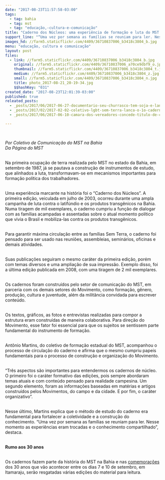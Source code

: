```yaml
---
date: "2017-08-23T11:57:58-03:00"
tags:
  - tag: bahia
  - tag: mst
  - tag: "educação,-cultura-e-comunicação"
title: "Caderno dos Núcleos: uma experiência de formação e luta do MST na Bahia\n"
support_line: "“Uma vez por semana as famílias se reuniam para ler. Nesse momento as experiências eram trocadas e o conhecimento compartilhado”.\n"
images_hd: //farm5.staticflickr.com/4409/36710837006_b3418c3804_b.jpg
menu: "educação, cultura e comunicação"
layout: post
files:
  - link: //farm5.staticflickr.com/4409/36710837006_b3418c3804_b.jpg
    original: //farm5.staticflickr.com/4409/36710837006_a70ce9dbf9_o.jpg
    thumbnail: //farm5.staticflickr.com/4409/36710837006_b3418c3804_t.jpg
    medium: //farm5.staticflickr.com/4409/36710837006_b3418c3804_z.jpg
    small: //farm5.staticflickr.com/4409/36710837006_b3418c3804_n.jpg
    title: photo_2017-08-21_20-19-34.jpg
    $$hashKey: "031"
created_date: "2017-08-23T12:01:39-03:00"
published: true
releated_posts:
  - _posts/2017/06/2017-06-27-documentario-seu-churrasco-tem-soja-e-lancado-e-disponibilizado-para-o-publico.md
  - _posts/2017/02/2017-02-02-coletivo-lgbt-sem-terra-lanca-o-1o-caderno-de-formacao-para-militancia.md
  - _posts/2017/06/2017-06-10-camara-dos-vereadores-concede-titulo-de-cidadao-recifense-a-jaime-amorim-dirigente-do-mst.md

---
```

<p>&nbsp;</p>

<p><em>Por Coletivo de Comunica&ccedil;&atilde;o do MST na Bahia<br />
Da P&aacute;gina do MST</em></p>

<p><br />
Na primeira ocupa&ccedil;&atilde;o de terra realizada pelo MST no estado da Bahia, em setembro de 1987, j&aacute; se pautava a constru&ccedil;&atilde;o de instrumentos de estudo, que alinhados a luta, transformavam-se em mecanismos importantes para forma&ccedil;&atilde;o pol&iacute;tica dos trabalhadores.</p>

<p><br />
Uma experi&ecirc;ncia marcante na hist&oacute;ria foi o &ldquo;Caderno dos N&uacute;cleos&rdquo;. A primeira edi&ccedil;&atilde;o, veiculada em julho de 2003, ocorreu durante uma ampla campanha de luta contra o latif&uacute;ndio e os produtos transg&ecirc;nicos na Bahia. Numa tiragem de mil exemplares, o caderno cumpriu a fun&ccedil;&atilde;o de dialogar com as fam&iacute;lias acampadas e assentadas sobre o atual momento pol&iacute;tico que vivia o Brasil e mobiliza-las contra os produtos transg&ecirc;nicos.</p>

<p><br />
Para garantir m&aacute;xima circula&ccedil;&atilde;o entre as fam&iacute;lias Sem Terra, o caderno foi pensado para ser usado nas reuni&otilde;es, assembleias, semin&aacute;rios, oficinas e demais atividades.</p>

<p><br />
Suas publica&ccedil;&otilde;es seguiram o mesmo car&aacute;ter da primeira edi&ccedil;&atilde;o, por&eacute;m com temas diversos e uma amplia&ccedil;&atilde;o de sua impress&atilde;o. Exemplo disso, foi a &uacute;ltima edi&ccedil;&atilde;o publicada em 2008, com uma tiragem de 2 mil exemplares.</p>

<p><br />
Os cadernos foram constru&iacute;dos pelo setor de comunica&ccedil;&atilde;o do MST, em parceria com os demais setores do Movimento, como forma&ccedil;&atilde;o, g&ecirc;nero, produ&ccedil;&atilde;o, cultura e juventude, al&eacute;m da milit&acirc;ncia convidada para escrever conte&uacute;do.</p>

<p><br />
Os textos, gr&aacute;ficos, as fotos e entrevistas realizadas para compor a estrutura eram constru&iacute;das de maneira colaborativa. Para dire&ccedil;&atilde;o do Movimento, esse fator foi essencial para que os sujeitos se sentissem parte fundamental do instrumento de forma&ccedil;&atilde;o.</p>

<p><br />
Ant&ocirc;nio Martins, do coletivo de forma&ccedil;&atilde;o estadual do MST, acompanhou o processo de circula&ccedil;&atilde;o do caderno e afirma que o mesmo cumpriu papeis fundamentais para o processo de constru&ccedil;&atilde;o e organiza&ccedil;&atilde;o do Movimento.</p>

<p><br />
&ldquo;Tr&ecirc;s aspectos s&atilde;o importantes para entendermos os cadernos de n&uacute;cleo. O primeiro foi o car&aacute;ter formativo das edi&ccedil;&otilde;es, pois sempre abordaram temas atuais e com conte&uacute;do pensado para realidade campesina. Um segundo elemento, foram as informa&ccedil;&otilde;es baseadas em mat&eacute;rias e artigos constru&iacute;dos pelos Movimentos, do campo e da cidade. E por fim, o car&aacute;ter organizativo&rdquo;.</p>

<p><br />
Nesse &uacute;ltimo, Martins explica que o m&eacute;todo de estudo do caderno era fundamental para fortalecer a coletividade e a constru&ccedil;&atilde;o do conhecimento. &ldquo;Uma vez por semana as fam&iacute;lias se reuniam para ler. Nesse momento as experi&ecirc;ncias eram trocadas e o conhecimento compartilhado&rdquo;, destaca.</p>

<p><br />
<strong>Rumo aos 30 anos</strong></p>

<p><br />
Os cadernos fazem parte da hist&oacute;ria do MST na Bahia e nas <a href="https://goo.gl/JpSzfU">comemora&ccedil;&otilde;es</a> dos 30 anos que v&atilde;o acontecer entre os dias 7 e 10 de setembro, em Itamaraju, ser&atilde;o resgatadas v&aacute;rias edi&ccedil;&otilde;es do material para leitura.</p>
